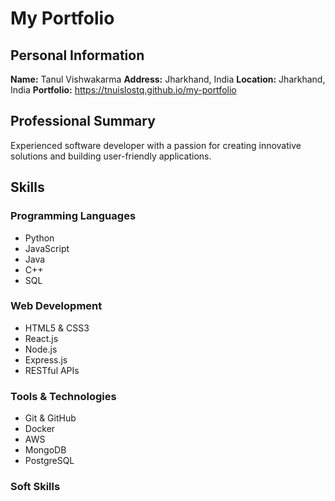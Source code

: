 # My Portfolio
## Personal Information
**Name:** Tanul Vishwakarma
**Address:** Jharkhand, India
**Location:** Jharkhand, India
**Portfolio:** https://tnuislostq.github.io/my-portfolio
## Professional Summary
Experienced software developer with a passion for creating innovative solutions and building user-friendly applications.
## Skills
### Programming Languages
- Python
- JavaScript
- Java
- C++
- SQL
### Web Development
- HTML5 & CSS3
- React.js
- Node.js
- Express.js
- RESTful APIs
### Tools & Technologies
- Git & GitHub
- Docker
- AWS
- MongoDB
- PostgreSQL
### Soft Skills
